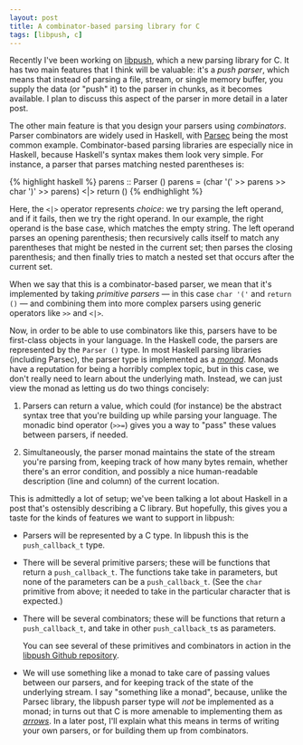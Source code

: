 ```yaml
---
layout: post
title: A combinator-based parsing library for C
tags: [libpush, c]
---
```


Recently I've been working on
[libpush](http://github.com/dcreager/libpush/), which a new parsing
library for C.  It has two main features that I think will be
valuable: it's a _push parser_, which means that instead of parsing a
file, stream, or single memory buffer, you supply the data (or "push"
it) to the parser in chunks, as it becomes available.  I plan to
discuss this aspect of the parser in more detail in a later post.

The other main feature is that you design your parsers using
_combinators_.  Parser combinators are widely used in Haskell, with
[Parsec](http://legacy.cs.uu.nl/daan/parsec.html) being the most
common example.  Combinator-based parsing libraries are especially
nice in Haskell, because Haskell's syntax makes them look very simple.
For instance, a parser that parses matching nested parentheses is:

{% highlight haskell %}
parens :: Parser ()
parens = (char '(' >> parens >> char ')' >> parens) <|> return ()
{% endhighlight %}

Here, the `<|>` operator represents _choice_: we try parsing the left
operand, and if it fails, then we try the right operand.  In our
example, the right operand is the base case, which matches the empty
string.  The left operand parses an opening parenthesis; then
recursively calls itself to match any parentheses that might be nested
in the current set; then parses the closing parenthesis; and then
finally tries to match a nested set that occurs after the current set.

When we say that this is a combinator-based parser, we mean that it's
implemented by taking _primitive parsers_ — in this case `char '('`
and `return ()` — and combining them into more complex parsers using
generic operators like `>>` and `<|>`.

Now, in order to be able to use combinators like this, parsers have to
be first-class objects in your language.  In the Haskell code, the
parsers are represented by the `Parser ()` type.  In most Haskell
parsing libraries (including Parsec), the parser type is implemented
as a
[_monad_](http://en.wikipedia.org/wiki/Monad_%28functional_programming%29).
Monads have a reputation for being a horribly complex topic, but in
this case, we don't really need to learn about the underlying math.
Instead, we can just view the monad as letting us do two things
concisely:

 1. Parsers can return a value, which could (for instance) be the
    abstract syntax tree that you're building up while parsing your
    language.  The monadic bind operator (`>>=`) gives you a way to
    "pass" these values between parsers, if needed.

 2. Simultaneously, the parser monad maintains the state of the stream
    you're parsing from, keeping track of how many bytes remain,
    whether there's an error condition, and possibly a nice
    human-readable description (line and column) of the current
    location.

This is admittedly a lot of setup; we've been talking a lot about
Haskell in a post that's ostensibly describing a C library.  But
hopefully, this gives you a taste for the kinds of features we want to
support in libpush:

 * Parsers will be represented by a C type.  In libpush this is the
   `push_callback_t` type.

 * There will be several primitive parsers; these will be functions
   that return a `push_callback_t`.  The functions take take in
   parameters, but none of the parameters can be a `push_callback_t`.
   (See the `char` primitive from above; it needed to take in the
   particular character that is expected.)

 * There will be several combinators; these will be functions that
   return a `push_callback_t`, and take in other `push_callback_t`s as
   parameters.

   You can see several of these primitives and combinators in action
   in the [libpush Github
   repository](http://github.com/dcreager/libpush/).

 * We will use something like a monad to take care of passing values
   between our parsers, and for keeping track of the state of the
   underlying stream.  I say "something like a monad", because, unlike
   the Parsec library, the libpush parser type will _not_ be
   implemented as a monad; in turns out that C is more amenable to
   implementing them as [_arrows_](http://www.haskell.org/arrows/).
   In a later post, I'll explain what this means in terms of writing
   your own parsers, or for building them up from combinators.
